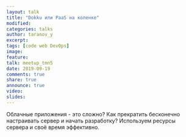 ```yaml
---
layout: talk
title: "Dokku или PaaS на коленке"
modified:
categories: talks
author: taranov_y
excerpt:
tags: [code web DevOps]
image:
feature:
talk: meetup_tmn5
date: 2019-09-19
comments: true
share: true
announce: true
video: 
slides: 
---
```


Облачные приложения - это сложно? Как прекратить бесконечно настраивать сервер и начать разработку? Используем ресурсы сервера и своё время эффективно.